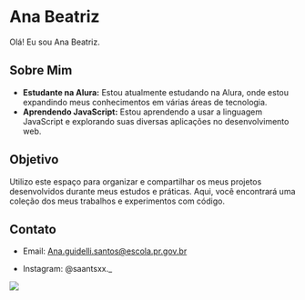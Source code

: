 # Ana Beatriz

Olá! Eu sou Ana Beatriz.

## Sobre Mim

- **Estudante na Alura:** Estou atualmente estudando na Alura, onde estou expandindo meus conhecimentos em várias áreas de tecnologia.
- **Aprendendo JavaScript:** Estou aprendendo a usar a linguagem JavaScript e explorando suas diversas aplicações no desenvolvimento web.

## Objetivo

Utilizo este espaço para organizar e compartilhar os meus projetos desenvolvidos durante meus estudos e práticas. Aqui, você encontrará uma coleção dos meus trabalhos e experimentos com código.


## Contato

- Email: Ana.guidelli.santos@escola.pr.gov.br
  
- Instagram: @saantsxx._


![](https://media.tenor.com/i7IITDaTPtUAAAAC/naruto.gif)
